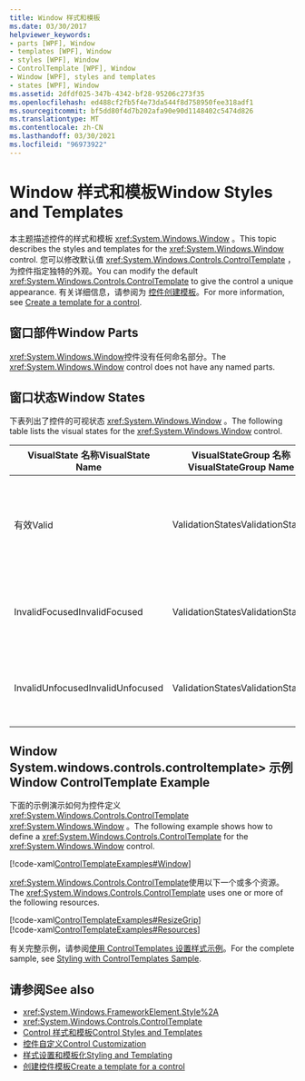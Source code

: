```yaml
---
title: Window 样式和模板
ms.date: 03/30/2017
helpviewer_keywords:
- parts [WPF], Window
- templates [WPF], Window
- styles [WPF], Window
- ControlTemplate [WPF], Window
- Window [WPF], styles and templates
- states [WPF], Window
ms.assetid: 2dfdf025-347b-4342-bf28-95206c273f35
ms.openlocfilehash: ed488cf2fb5f4e73da544f8d758950fee318adf1
ms.sourcegitcommit: bf5dd80f4d7b202afa90e90d1148402c5474d826
ms.translationtype: MT
ms.contentlocale: zh-CN
ms.lasthandoff: 03/30/2021
ms.locfileid: "96973922"
---
```

# <a name="window-styles-and-templates"></a><span data-ttu-id="c7b9b-102">Window 样式和模板</span><span class="sxs-lookup"><span data-stu-id="c7b9b-102">Window Styles and Templates</span></span>
<span data-ttu-id="c7b9b-103">本主题描述控件的样式和模板 <xref:System.Windows.Window> 。</span><span class="sxs-lookup"><span data-stu-id="c7b9b-103">This topic describes the styles and templates for the <xref:System.Windows.Window> control.</span></span> <span data-ttu-id="c7b9b-104">您可以修改默认值 <xref:System.Windows.Controls.ControlTemplate> ，为控件指定独特的外观。</span><span class="sxs-lookup"><span data-stu-id="c7b9b-104">You can modify the default <xref:System.Windows.Controls.ControlTemplate> to give the control a unique appearance.</span></span> <span data-ttu-id="c7b9b-105">有关详细信息，请参阅为 [控件创建模板](/dotnet/desktop-wpf/themes/how-to-create-apply-template)。</span><span class="sxs-lookup"><span data-stu-id="c7b9b-105">For more information, see [Create a template for a control](/dotnet/desktop-wpf/themes/how-to-create-apply-template).</span></span>  
  
## <a name="window-parts"></a><span data-ttu-id="c7b9b-106">窗口部件</span><span class="sxs-lookup"><span data-stu-id="c7b9b-106">Window Parts</span></span>  
 <span data-ttu-id="c7b9b-107"><xref:System.Windows.Window>控件没有任何命名部分。</span><span class="sxs-lookup"><span data-stu-id="c7b9b-107">The <xref:System.Windows.Window> control does not have any named parts.</span></span>  
  
## <a name="window-states"></a><span data-ttu-id="c7b9b-108">窗口状态</span><span class="sxs-lookup"><span data-stu-id="c7b9b-108">Window States</span></span>  
 <span data-ttu-id="c7b9b-109">下表列出了控件的可视状态 <xref:System.Windows.Window> 。</span><span class="sxs-lookup"><span data-stu-id="c7b9b-109">The following table lists the visual states for the <xref:System.Windows.Window> control.</span></span>  
  
|<span data-ttu-id="c7b9b-110">VisualState 名称</span><span class="sxs-lookup"><span data-stu-id="c7b9b-110">VisualState Name</span></span>|<span data-ttu-id="c7b9b-111">VisualStateGroup 名称</span><span class="sxs-lookup"><span data-stu-id="c7b9b-111">VisualStateGroup Name</span></span>|<span data-ttu-id="c7b9b-112">描述</span><span class="sxs-lookup"><span data-stu-id="c7b9b-112">Description</span></span>|  
|-|-|-|  
|<span data-ttu-id="c7b9b-113">有效</span><span class="sxs-lookup"><span data-stu-id="c7b9b-113">Valid</span></span>|<span data-ttu-id="c7b9b-114">ValidationStates</span><span class="sxs-lookup"><span data-stu-id="c7b9b-114">ValidationStates</span></span>|<span data-ttu-id="c7b9b-115">控件使用 <xref:System.Windows.Controls.Validation> 类， <xref:System.Windows.Controls.Validation.HasError%2A?displayProperty=nameWithType> 附加属性为 `false` 。</span><span class="sxs-lookup"><span data-stu-id="c7b9b-115">The control uses the <xref:System.Windows.Controls.Validation> class and the <xref:System.Windows.Controls.Validation.HasError%2A?displayProperty=nameWithType> attached property is `false`.</span></span>|  
|<span data-ttu-id="c7b9b-116">InvalidFocused</span><span class="sxs-lookup"><span data-stu-id="c7b9b-116">InvalidFocused</span></span>|<span data-ttu-id="c7b9b-117">ValidationStates</span><span class="sxs-lookup"><span data-stu-id="c7b9b-117">ValidationStates</span></span>|<span data-ttu-id="c7b9b-118"><xref:System.Windows.Controls.Validation.HasError%2A?displayProperty=nameWithType>附加属性是 `true` 控件具有焦点。</span><span class="sxs-lookup"><span data-stu-id="c7b9b-118">The <xref:System.Windows.Controls.Validation.HasError%2A?displayProperty=nameWithType> attached property is `true` has the control has focus.</span></span>|  
|<span data-ttu-id="c7b9b-119">InvalidUnfocused</span><span class="sxs-lookup"><span data-stu-id="c7b9b-119">InvalidUnfocused</span></span>|<span data-ttu-id="c7b9b-120">ValidationStates</span><span class="sxs-lookup"><span data-stu-id="c7b9b-120">ValidationStates</span></span>|<span data-ttu-id="c7b9b-121"><xref:System.Windows.Controls.Validation.HasError%2A?displayProperty=nameWithType>附加属性是 `true` 控件没有焦点。</span><span class="sxs-lookup"><span data-stu-id="c7b9b-121">The <xref:System.Windows.Controls.Validation.HasError%2A?displayProperty=nameWithType> attached property is `true` has the control does not have focus.</span></span>|  
  
## <a name="window-controltemplate-example"></a><span data-ttu-id="c7b9b-122">Window System.windows.controls.controltemplate> 示例</span><span class="sxs-lookup"><span data-stu-id="c7b9b-122">Window ControlTemplate Example</span></span>  
 <span data-ttu-id="c7b9b-123">下面的示例演示如何为控件定义 <xref:System.Windows.Controls.ControlTemplate> <xref:System.Windows.Window> 。</span><span class="sxs-lookup"><span data-stu-id="c7b9b-123">The following example shows how to define a <xref:System.Windows.Controls.ControlTemplate> for the <xref:System.Windows.Window> control.</span></span>  
  
 [!code-xaml[ControlTemplateExamples#Window](~/samples/snippets/csharp/VS_Snippets_Wpf/ControlTemplateExamples/CS/resources/window.xaml#window)]  
  
 <span data-ttu-id="c7b9b-124"><xref:System.Windows.Controls.ControlTemplate>使用以下一个或多个资源。</span><span class="sxs-lookup"><span data-stu-id="c7b9b-124">The <xref:System.Windows.Controls.ControlTemplate> uses one or more of the following resources.</span></span>  
  
 [!code-xaml[ControlTemplateExamples#ResizeGrip](~/samples/snippets/csharp/VS_Snippets_Wpf/ControlTemplateExamples/CS/resources/resizegrip.xaml#resizegrip)]  
[!code-xaml[ControlTemplateExamples#Resources](~/samples/snippets/csharp/VS_Snippets_Wpf/ControlTemplateExamples/CS/resources/shared.xaml#resources)]  
  
 <span data-ttu-id="c7b9b-125">有关完整示例，请参阅[使用 ControlTemplates 设置样式示例](https://github.com/Microsoft/WPF-Samples/tree/master/Styles%20&%20Templates/IntroToStylingAndTemplating)。</span><span class="sxs-lookup"><span data-stu-id="c7b9b-125">For the complete sample, see [Styling with ControlTemplates Sample](https://github.com/Microsoft/WPF-Samples/tree/master/Styles%20&%20Templates/IntroToStylingAndTemplating).</span></span>  
  
## <a name="see-also"></a><span data-ttu-id="c7b9b-126">请参阅</span><span class="sxs-lookup"><span data-stu-id="c7b9b-126">See also</span></span>

- <xref:System.Windows.FrameworkElement.Style%2A>
- <xref:System.Windows.Controls.ControlTemplate>
- [<span data-ttu-id="c7b9b-127">Control 样式和模板</span><span class="sxs-lookup"><span data-stu-id="c7b9b-127">Control Styles and Templates</span></span>](control-styles-and-templates.md)
- [<span data-ttu-id="c7b9b-128">控件自定义</span><span class="sxs-lookup"><span data-stu-id="c7b9b-128">Control Customization</span></span>](control-customization.md)
- [<span data-ttu-id="c7b9b-129">样式设置和模板化</span><span class="sxs-lookup"><span data-stu-id="c7b9b-129">Styling and Templating</span></span>](/dotnet/desktop-wpf/fundamentals/styles-templates-overview)
- [<span data-ttu-id="c7b9b-130">创建控件模板</span><span class="sxs-lookup"><span data-stu-id="c7b9b-130">Create a template for a control</span></span>](/dotnet/desktop-wpf/themes/how-to-create-apply-template)
